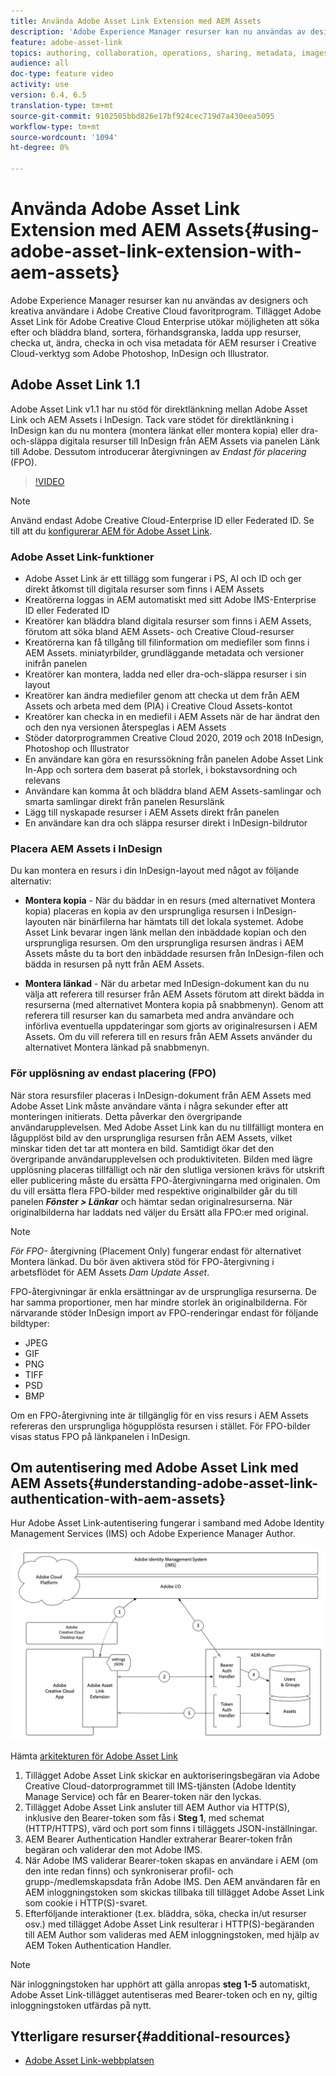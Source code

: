 ```yaml
---
title: Använda Adobe Asset Link Extension med AEM Assets
description: 'Adobe Experience Manager resurser kan nu användas av designers och kreativa användare i Adobe Creative Cloud favoritprogram. Tillägget Adobe Asset Link för Adobe Creative Cloud Enterprise utökar möjligheten att söka efter och bläddra bland, sortera, förhandsgranska, ladda upp resurser, checka ut, ändra, checka in och visa metadata för AEM resurser i Creative Cloud-verktyg som Adobe Photoshop, InDesign och Illustrator. '
feature: adobe-asset-link
topics: authoring, collaboration, operations, sharing, metadata, images
audience: all
doc-type: feature video
activity: use
version: 6.4, 6.5
translation-type: tm+mt
source-git-commit: 9102505bbd826e17bf924cec719d7a430eea5095
workflow-type: tm+mt
source-wordcount: '1094'
ht-degree: 0%

---
```



# Använda Adobe Asset Link Extension med AEM Assets{#using-adobe-asset-link-extension-with-aem-assets}

Adobe Experience Manager resurser kan nu användas av designers och kreativa användare i Adobe Creative Cloud favoritprogram. Tillägget Adobe Asset Link för Adobe Creative Cloud Enterprise utökar möjligheten att söka efter och bläddra bland, sortera, förhandsgranska, ladda upp resurser, checka ut, ändra, checka in och visa metadata för AEM resurser i Creative Cloud-verktyg som Adobe Photoshop, InDesign och Illustrator.


## Adobe Asset Link 1.1

Adobe Asset Link v1.1 har nu stöd för direktlänkning mellan Adobe Asset Link och AEM Assets i InDesign. Tack vare stödet för direktlänkning i InDesign kan du nu montera (montera länkat eller montera kopia) eller dra-och-släppa digitala resurser till InDesign från AEM Assets via panelen Länk till Adobe. Dessutom introducerar återgivningen av *Endast för placering* (FPO).

>[!VIDEO](https://video.tv.adobe.com/v/28988/?quality=12&learn=on)

>[!NOTE]
>
>Använd endast Adobe Creative Cloud-Enterprise ID eller Federated ID. Se till att du [konfigurerar AEM för Adobe Asset Link](https://helpx.adobe.com/enterprise/admin-guide.html/enterprise/using/adobe-asset-link.ug.html).


### Adobe Asset Link-funktioner

* Adobe Asset Link är ett tillägg som fungerar i PS, AI och ID och ger direkt åtkomst till digitala resurser som finns i AEM Assets
* Kreatörerna loggas in AEM automatiskt med sitt Adobe IMS-Enterprise ID eller Federated ID
* Kreatörer kan bläddra bland digitala resurser som finns i AEM Assets, förutom att söka bland AEM Assets- och Creative Cloud-resurser
* Kreatörerna kan få tillgång till filinformation om mediefiler som finns i AEM Assets. miniatyrbilder, grundläggande metadata och versioner inifrån panelen
* Kreatörer kan montera, ladda ned eller dra-och-släppa resurser i sin layout
* Kreatörer kan ändra mediefiler genom att checka ut dem från AEM Assets och arbeta med dem (PIA) i Creative Cloud Assets-kontot
* Kreatörer kan checka in en mediefil i AEM Assets när de har ändrat den och den nya versionen återspeglas i AEM Assets
* Stöder datorprogrammen Creative Cloud 2020, 2019 och 2018 InDesign, Photoshop och Illustrator
* En användare kan göra en resurssökning från panelen Adobe Asset Link In-App och sortera dem baserat på storlek, i bokstavsordning och relevans
* Användare kan komma åt och bläddra bland AEM Assets-samlingar och smarta samlingar direkt från panelen Resurslänk
* Lägg till nyskapade resurser i AEM Assets direkt från panelen
* En användare kan dra och släppa resurser direkt i InDesign-bildrutor

### Placera AEM Assets i InDesign

Du kan montera en resurs i din InDesign-layout med något av följande alternativ:

* **Montera kopia**  - När du bäddar in en resurs (med alternativet Montera kopia) placeras en kopia av den ursprungliga resursen i InDesign-layouten när binärfilerna har hämtats till det lokala systemet. Adobe Asset Link bevarar ingen länk mellan den inbäddade kopian och den ursprungliga resursen. Om den ursprungliga resursen ändras i AEM Assets måste du ta bort den inbäddade resursen från InDesign-filen och bädda in resursen på nytt från AEM Assets.

* **Montera länkad**  - När du arbetar med InDesign-dokument kan du nu välja att referera till resurser från AEM Assets förutom att direkt bädda in resurserna (med alternativet Montera kopia på snabbmenyn). Genom att referera till resurser kan du samarbeta med andra användare och införliva eventuella uppdateringar som gjorts av originalresursen i AEM Assets. Om du vill referera till en resurs från AEM Assets använder du alternativet Montera länkad på snabbmenyn.

### För upplösning av endast placering (FPO)

När stora resursfiler placeras i InDesign-dokument från AEM Assets med Adobe Asset Link måste användare vänta i några sekunder efter att monteringen initierats. Detta påverkar den övergripande användarupplevelsen. Med Adobe Asset Link kan du nu tillfälligt montera en lågupplöst bild av den ursprungliga resursen från AEM Assets, vilket minskar tiden det tar att montera en bild. Samtidigt ökar det den övergripande användarupplevelsen och produktiviteten. Bilden med lägre upplösning placeras tillfälligt och när den slutliga versionen krävs för utskrift eller publicering måste du ersätta FPO-återgivningarna med originalen. Om du vill ersätta flera FPO-bilder med respektive originalbilder går du till panelen **_Fönster > Länkar_** och hämtar sedan originalresurserna. När originalbilderna har laddats ned väljer du Ersätt alla FPO:er med original.

>[!NOTE]
>
> *För FPO-* återgivning (Placement Only) fungerar endast för alternativet Montera länkad. Du bör även aktivera stöd för FPO-återgivning i arbetsflödet för AEM Assets *Dam Update Asset*.

FPO-återgivningar är enkla ersättningar av de ursprungliga resurserna. De har samma proportioner, men har mindre storlek än originalbilderna. För närvarande stöder InDesign import av FPO-renderingar endast för följande bildtyper:

* JPEG
* GIF
* PNG
* TIFF
* PSD
* BMP

Om en FPO-återgivning inte är tillgänglig för en viss resurs i AEM Assets refereras den ursprungliga högupplösta resursen i stället. För FPO-bilder visas status FPO på länkpanelen i InDesign.

## Om autentisering med Adobe Asset Link med AEM Assets{#understanding-adobe-asset-link-authentication-with-aem-assets}

Hur Adobe Asset Link-autentisering fungerar i samband med Adobe Identity Management Services (IMS) och Adobe Experience Manager Author.

![Adobe Asset Link Architecture](assets/adobe-asset-link-article-understand.png)

Hämta [arkitekturen för Adobe Asset Link](assets/adobe-asset-link-article-understand-1.png)

1. Tillägget Adobe Asset Link skickar en auktoriseringsbegäran via Adobe Creative Cloud-datorprogrammet till IMS-tjänsten (Adobe Identity Manage Service) och får en Bearer-token när den lyckas.
2. Tillägget Adobe Asset Link ansluter till AEM Author via HTTP(S), inklusive den Bearer-token som fås i **Steg 1**, med schemat (HTTP/HTTPS), värd och port som finns i tilläggets JSON-inställningar.
3. AEM Bearer Authentication Handler extraherar Bearer-token från begäran och validerar den mot Adobe IMS.
4. När Adobe IMS validerar Bearer-token skapas en användare i AEM (om den inte redan finns) och synkroniserar profil- och grupp-/medlemskapsdata från Adobe IMS. Den AEM användaren får en AEM inloggningstoken som skickas tillbaka till tillägget Adobe Asset Link som cookie i HTTP(S)-svaret.
5. Efterföljande interaktioner (t.ex. bläddra, söka, checka in/ut resurser osv.) med tillägget Adobe Asset Link resulterar i HTTP(S)-begäranden till AEM Author som valideras med AEM inloggningstoken, med hjälp av AEM Token Authentication Handler.

>[!NOTE]
>
>När inloggningstoken har upphört att gälla anropas **steg 1-5** automatiskt, Adobe Asset Link-tillägget autentiseras med Bearer-token och en ny, giltig inloggningstoken utfärdas på nytt.

## Ytterligare resurser{#additional-resources}

* [Adobe Asset Link-webbplatsen](https://www.adobe.com/creativecloud/business/enterprise/adobe-asset-link.html)